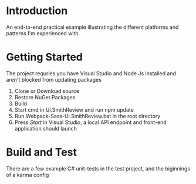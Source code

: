 # Introduction
An end-to-end practical example illustrating the different platforms and patterns I'm experienced with.

# Getting Started
The project requries you have Visual Studio and Node Js installed and aren't blocked from updating packages
1.	Clone or Download source
2.  Restore NuGet Packages
3.	Build
3.	Start cmd in Ui.SmithReview and run npm update
4.  Run Webpack-Sass-Ui.SmithReview.bat in the root directory
5.  Press *Start* in Visual Studio, a local API endpoint and front-end application should launch

# Build and Test
There are a few example C# unit-tests in the test project, and the biginnings of a karma config
